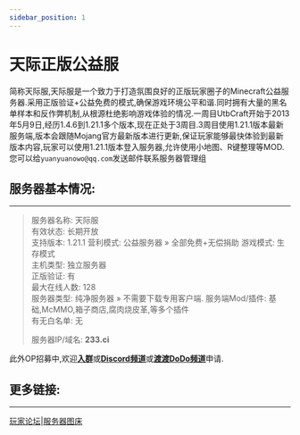 ```yaml
---
sidebar_position: 1
---
```


# 天际正版公益服

简称天际服,天际服是一个致力于打造氛围良好的正版玩家圈子的Minecraft公益服务器.采用正版验证+公益免费的模式,确保游戏环境公平和谐.同时拥有大量的黑名单样本和反作弊机制,从根源杜绝影响游戏体验的情况.一周目UtbCraft开始于2013年5月9日,经历1.4.6到1.21.1多个版本,现在正处于3周目.3周目使用1.21.1版本最新服务端,版本会跟随Mojang官方最新版本进行更新,保证玩家能够最快体验到最新版本内容,玩家可以使用1.21.1版本登入服务器,允许使用小地图、R键整理等MOD.  
您可以给`yuanyuanowo@qq.com`发送邮件联系服务器管理组

## 服务器基本情况:  
----


>    服务器名称:	天际服  
>    有效状态:	长期开放  
>    支持版本:	1.21.1
>    营利模式:	公益服务器 » 全部免费+无偿捐助 
>    游戏模式:	生存模式  
>    主机类型:	独立服务器  
>    正版验证:	有  
>    最大在线人数:	128  
>    服务器类型:	纯净服务器 » 不需要下载专用客户端. 
>    服务端Mod/插件:	基础,McMMO,箱子商店,腐肉烧皮革,等多个插件  
>    有无白名单:	无  
>      
>    服务器IP/域名:	**233.ci** 
  
此外OP招募中,欢迎[**入群**](https://jq.qq.com/?_wv=1027&k=ZHIBqXTe)或[**Discord频道**](https://discord.gg/8xH2a3vbnH)或[**渡渡DoDo频道**](https://imdodo.com/s/243881)申请.     
## 更多链接:
----  
[玩家论坛](https://bbs.tianji.me)|[服务器图床](https://tu.tianji.me)




